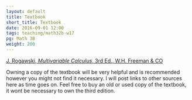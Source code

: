```yaml
---
layout: default
title: Textbook
short_title: Textbook
date: 2016-09-01 12:00
tags: teaching/math32b-w17
pg: Math 3B
weight: 200
---
```



[J. Rogawski, _Multivariable Calculus_, 3rd Ed., W.H. Freeman & CO][book]

Owning a copy of the textbook will be very helpful and is recommended however you might not find it necessary. I will post links to other sources here as time goes on. Feel free to buy an old or used copy of the textbook, it wont be necessary to own the third edition.


[book]: https://www.google.com.au/search?client=safari&q=rogawski+calculus+multivariable&sourceid=sfari&ie=UTF-8&oe=UTF-8


